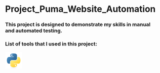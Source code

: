 # Project_Puma_Website_Automation
### This project is designed to demonstrate my skills in manual and automated testing.
### List of tools that I used in this project:
<img src="https://github.com/devicons/devicon/blob/master/icons/python/python-original.svg" title="Python" alt="Python" width="55" height="55"/>
